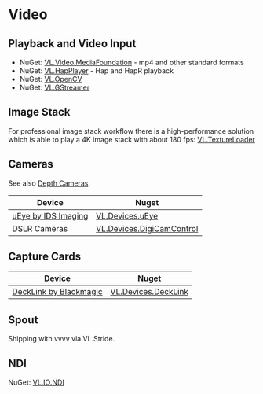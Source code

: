 # Video

## Playback and Video Input 

* NuGet: [VL.Video.MediaFoundation](https://www.nuget.org/packages/VL.Video.MediaFoundation) - mp4 and other standard formats
* NuGet: [VL.HapPlayer](https://www.nuget.org/packages/VL.HapPlayer) - Hap and HapR playback 
* NuGet: [VL.OpenCV](https://www.nuget.org/packages/VL.OpenCV)
* NuGet: [VL.GStreamer](https://www.nuget.org/packages/VL.GStreamer)

## Image Stack
For professional image stack workflow there is a high-performance solution which is able to play a 4K image stack with about 180 fps: [VL.TextureLoader](https://discourse.vvvv.org/t/need-some-hints-for-research-stride-systemoutofmemoryexception/19101/20)

## Cameras
See also [Depth Cameras](depthcameras.md).

| Device | Nuget |
|---|---|
| [uEye by IDS Imaging](https://de.ids-imaging.com/store/products/cameras/sort-by/position/sort-direction/desc.html) | [VL.Devices.uEye](https://www.nuget.org/packages/VL.Devices.uEye) |
| DSLR Cameras | [VL.Devices.DigiCamControl](https://www.nuget.org/packages/VL.Devices.DigiCamControl) 
## Capture Cards

| Device | Nuget |
|---|---|
| [DeckLink by Blackmagic](https://www.blackmagicdesign.com/products/decklink) | [VL.Devices.DeckLink](https://www.nuget.org/packages/VL.Devices.DeckLink) |

## Spout

Shipping with vvvv via VL.Stride.

## NDI

NuGet: [VL.IO.NDI](https://www.nuget.org/packages/VL.IO.NDI)
